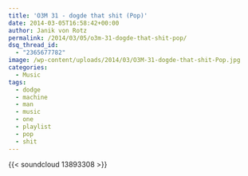 ```yaml
---
title: 'O3M 31 - dogde that shit (Pop)'
date: 2014-03-05T16:58:42+00:00
author: Janik von Rotz
permalink: /2014/03/05/o3m-31-dogde-that-shit-pop/
dsq_thread_id:
  - "2365677782"
image: /wp-content/uploads/2014/03/O3M-31-dogde-that-shit-Pop.jpg
categories:
  - Music
tags:
  - dodge
  - machine
  - man
  - music
  - one
  - playlist
  - pop
  - shit
---
```

{{< soundcloud 13893308 >}}